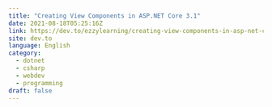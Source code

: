 ```yaml
---
title: "Creating View Components in ASP.NET Core 3.1"
date: 2021-08-18T05:25:16Z
link: https://dev.to/ezzylearning/creating-view-components-in-asp-net-core-3-1-1161?utm_medium=RSS&utm_source=news.12bit.vn
site: dev.to
language: English
category:
  - dotnet
  - csharp
  - webdev
  - programming
draft: false
---
```


